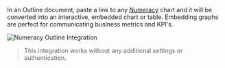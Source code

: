 In an Outline document, paste a link to any [Numeracy](https://numeracy.co) chart and it will be converted into an interactive, embedded chart or table. Embedding graphs are perfect for communicating business metrics and KPI's.

![Numeracy Outline Integration](/images/screenshots/numeracy.png)

> This integration works without any additional settings or authentication.

